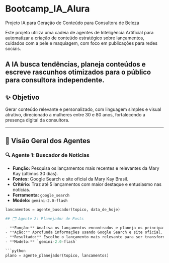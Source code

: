 # Bootcamp_IA_Alura
Projeto IA para Geração de Conteúdo para Consultora de Beleza

Este projeto utiliza uma cadeia de agentes de Inteligência Artificial para automatizar a criação de conteúdo estratégico sobre lançamentos, cuidados com a pele e maquiagem, com foco em publicações para redes sociais.

A IA busca tendências, planeja conteúdos e escreve rascunhos otimizados para o público para consultora independente.
---

## ✨ Objetivo

Gerar conteúdo relevante e personalizado, com linguagem simples e visual atrativo, direcionado a mulheres entre 30 e 80 anos, fortalecendo a presença digital da consultora.

---

## 🧠 Visão Geral dos Agentes

### 🔍 Agente 1: Buscador de Notícias

- **Função:** Pesquisa os lançamentos mais recentes e relevantes da Mary Kay (últimos 30 dias).
- **Fontes:** Google Search e site oficial da Mary Kay Brasil.
- **Critério:** Traz até 5 lançamentos com maior destaque e entusiasmo nas notícias.
- **Ferramenta:** `google_search`
- **Modelo:** `gemini-2.0-flash`

```python
lancamentos = agente_buscador(topico, data_de_hoje)

## 🗂️ Agente 2: Planejador de Posts

- **Função:** Analisa os lançamentos encontrados e planeja os principais pontos para os posts.
- **Ação:** Aprofunda informações usando Google Search e site oficial.
- **Resultado:** Escolhe o lançamento mais relevante para ser transformado em conteúdo.
- **Modelo:** `gemini-2.0-flash`

```python
plano = agente_planejador(topico, lancamentos)
